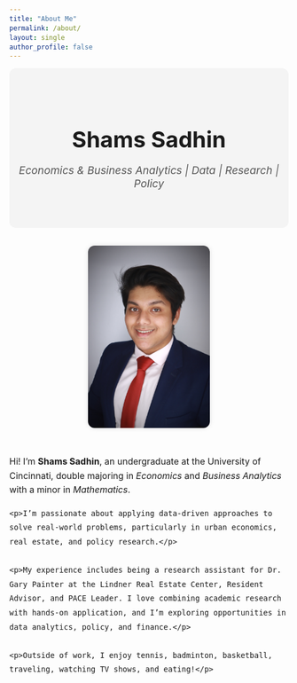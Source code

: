 ```yaml
---
title: "About Me"
permalink: /about/
layout: single
author_profile: false
---
```


<style>
  .banner {
    text-align: center;
    padding: 3rem 1rem;
    background: #f4f4f4;
    border-radius: 12px;
    margin-bottom: 2rem;
  }

  .banner h1 {
    font-size: 2.5rem;
    margin-bottom: 0.5rem;
  }

  .banner p {
    font-size: 1.2rem;
    color: #555;
    font-style: italic;
  }

  .bio-section {
    display: flex;
    flex-wrap: wrap;
    gap: 2rem;
    margin: 2rem auto;
    max-width: 1000px;
    align-items: center;
    justify-content: center;
  }

  .bio-photo {
    width: 220px;
    border-radius: 12px;
    box-shadow: 0 0 10px rgba(0,0,0,0.1);
    flex-shrink: 0;
  }

  .bio-text {
    flex: 1;
    min-width: 280px;
    font-size: 1rem;
    line-height: 1.6;
  }

  .bio-text p {
    margin-bottom: 1rem;
  }
</style>

<div class="banner">
  <h1>Shams Sadhin</h1>
  <p>Economics & Business Analytics | Data | Research | Policy</p>
</div>

<div class="bio-section">
  <img src="/assets/images/biopic.jpg" alt="Shams Sadhin headshot" class="bio-photo">

  <div class="bio-text">
    <p>Hi! I’m <strong>Shams Sadhin</strong>, an undergraduate at the University of Cincinnati, double majoring in <em>Economics</em> and <em>Business Analytics</em> with a minor in <em>Mathematics</em>.</p>

    <p>I’m passionate about applying data-driven approaches to solve real-world problems, particularly in urban economics, real estate, and policy research.</p>

    <p>My experience includes being a research assistant for Dr. Gary Painter at the Lindner Real Estate Center, Resident Advisor, and PACE Leader. I love combining academic research with hands-on application, and I’m exploring opportunities in data analytics, policy, and finance.</p>

    <p>Outside of work, I enjoy tennis, badminton, basketball, traveling, watching TV shows, and eating!</p>
  </div>
</div>
